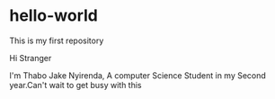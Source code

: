 # hello-world
This is my first repository


Hi Stranger

I'm Thabo Jake Nyirenda, A computer Science Student in my Second year.Can't wait to get busy with this 
